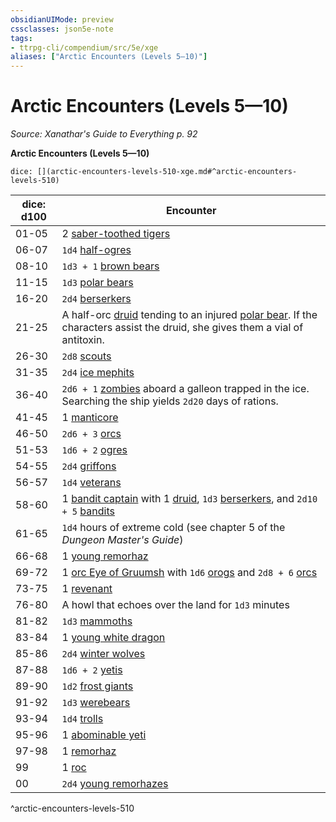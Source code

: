 ```yaml
---
obsidianUIMode: preview
cssclasses: json5e-note
tags:
- ttrpg-cli/compendium/src/5e/xge
aliases: ["Arctic Encounters (Levels 5—10)"]
---
```

# Arctic Encounters (Levels 5—10)
*Source: Xanathar's Guide to Everything p. 92* 

**Arctic Encounters (Levels 5—10)**

`dice: [](arctic-encounters-levels-510-xge.md#^arctic-encounters-levels-510)`

| dice: d100 | Encounter |
|------------|-----------|
| 01-05 | 2 [saber-toothed tigers](2-Mechanics/CLI/bestiary/beast/saber-toothed-tiger-xmm.md) |
| 06-07 | `1d4` [half-ogres](2-Mechanics/CLI/bestiary/giant/ogrillon-ogre-xmm.md) |
| 08-10 | `1d3 + 1` [brown bears](2-Mechanics/CLI/bestiary/beast/brown-bear-xmm.md) |
| 11-15 | `1d3` [polar bears](2-Mechanics/CLI/bestiary/beast/polar-bear-xmm.md) |
| 16-20 | `2d4` [berserkers](2-Mechanics/CLI/bestiary/humanoid/berserker-xmm.md) |
| 21-25 | A half-orc [druid](2-Mechanics/CLI/bestiary/humanoid/druid-xmm.md) tending to an injured [polar bear](2-Mechanics/CLI/bestiary/beast/polar-bear-xmm.md). If the characters assist the druid, she gives them a vial of antitoxin. |
| 26-30 | `2d8` [scouts](2-Mechanics/CLI/bestiary/humanoid/scout-xmm.md) |
| 31-35 | `2d4` [ice mephits](2-Mechanics/CLI/bestiary/elemental/ice-mephit-xmm.md) |
| 36-40 | `2d6 + 1` [zombies](2-Mechanics/CLI/bestiary/undead/zombie-xmm.md) aboard a galleon trapped in the ice. Searching the ship yields `2d20` days of rations. |
| 41-45 | 1 [manticore](2-Mechanics/CLI/bestiary/monstrosity/manticore-xmm.md) |
| 46-50 | `2d6 + 3` [orcs](2-Mechanics/CLI/bestiary/humanoid/tough-xmm.md) |
| 51-53 | `1d6 + 2` [ogres](2-Mechanics/CLI/bestiary/giant/ogre-xmm.md) |
| 54-55 | `2d4` [griffons](2-Mechanics/CLI/bestiary/monstrosity/griffon-xmm.md) |
| 56-57 | `1d4` [veterans](2-Mechanics/CLI/bestiary/humanoid/warrior-veteran-xmm.md) |
| 58-60 | 1 [bandit captain](2-Mechanics/CLI/bestiary/humanoid/bandit-captain-xmm.md) with 1 [druid](2-Mechanics/CLI/bestiary/humanoid/druid-xmm.md), `1d3` [berserkers](2-Mechanics/CLI/bestiary/humanoid/berserker-xmm.md), and `2d10 + 5` [bandits](2-Mechanics/CLI/bestiary/humanoid/bandit-xmm.md) |
| 61-65 | `1d4` hours of extreme cold (see chapter 5 of the *Dungeon Master's Guide*) |
| 66-68 | 1 [young remorhaz](2-Mechanics/CLI/bestiary/monstrosity/young-remorhaz-xmm.md) |
| 69-72 | 1 [orc Eye of Gruumsh](2-Mechanics/CLI/bestiary/humanoid/cultist-fanatic-xmm.md) with `1d6` [orogs](2-Mechanics/CLI/bestiary/humanoid/berserker-xmm.md) and `2d8 + 6` [orcs](2-Mechanics/CLI/bestiary/humanoid/tough-xmm.md) |
| 73-75 | 1 [revenant](2-Mechanics/CLI/bestiary/undead/revenant-xmm.md) |
| 76-80 | A howl that echoes over the land for `1d3` minutes |
| 81-82 | `1d3` [mammoths](2-Mechanics/CLI/bestiary/beast/mammoth-xmm.md) |
| 83-84 | 1 [young white dragon](2-Mechanics/CLI/bestiary/dragon/young-white-dragon-xmm.md) |
| 85-86 | `2d4` [winter wolves](2-Mechanics/CLI/bestiary/monstrosity/winter-wolf-xmm.md) |
| 87-88 | `1d6 + 2` [yetis](2-Mechanics/CLI/bestiary/monstrosity/yeti-xmm.md) |
| 89-90 | `1d2` [frost giants](2-Mechanics/CLI/bestiary/giant/frost-giant-xmm.md) |
| 91-92 | `1d3` [werebears](2-Mechanics/CLI/bestiary/monstrosity/werebear-xmm.md) |
| 93-94 | `1d4` [trolls](2-Mechanics/CLI/bestiary/giant/troll-xmm.md) |
| 95-96 | 1 [abominable yeti](2-Mechanics/CLI/bestiary/monstrosity/abominable-yeti-xmm.md) |
| 97-98 | 1 [remorhaz](2-Mechanics/CLI/bestiary/monstrosity/remorhaz-xmm.md) |
| 99 | 1 [roc](2-Mechanics/CLI/bestiary/monstrosity/roc-xmm.md) |
| 00 | `2d4` [young remorhazes](2-Mechanics/CLI/bestiary/monstrosity/young-remorhaz-xmm.md) |
^arctic-encounters-levels-510